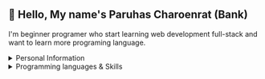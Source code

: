 ## 👋 Hello, My name's Paruhas Charoenrat (Bank)

I'm beginner programer who start learning web development full-stack and want to learn more programing language.

<details>
  <summary>Personal Information</summary>
  <br>
  <p>Name: Paruhas Charoenrat<p>
  <p>Location: Pathum Thani, Thailand.<p>
  <p>Languages:</p>
  <ul>
    <li>Thai (Native)</li>
    <li>English (Intermediate)</li>
    <li>Japanese (Beginner)</li>
  </ul>
</details>

<details>
  <summary>Programming languages & Skills</summary>
  <br>
  <ul>
    <li>HTML, CSS, JavaScript</li>
    <li>Front-end Development</li>
    <ul>
      <li>ReactJS</li>
    </ul>
    <li>Back-end Development</li>
    <ul>
      <li>NodeJS</li>
      <li>ExpressJS</li>
      <li>Database : MySQL, Sequelize</li>
    </ul>
  </ul>
</details>

<!--
**Paruhas/Paruhas** is a ✨ _special_ ✨ repository because its `README.md` (this file) appears on your GitHub profile.

Here are some ideas to get you started:

- 🔭 I’m currently working on ...
- 🌱 I’m currently learning ...
- 👯 I’m looking to collaborate on ...
- 🤔 I’m looking for help with ...
- 💬 Ask me about ...
- 📫 How to reach me: ...
- 😄 Pronouns: ...
- ⚡ Fun fact: ...
-->
